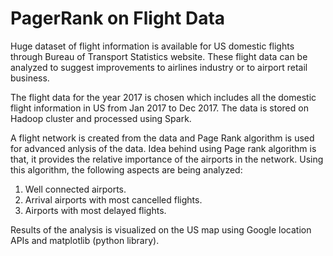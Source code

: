 # PagerRank on Flight Data

Huge dataset of flight information is available for US domestic flights through Bureau of Transport Statistics website. These flight data can be analyzed to suggest improvements to airlines industry or to airport retail business.

The flight data for the year 2017 is chosen which includes all the domestic flight information in US from Jan 2017 to Dec 2017. The data is stored on Hadoop cluster and processed using Spark.

A flight network is created from the data and Page Rank algorithm is used for advanced anlysis of the data. Idea behind using Page rank algorithm is that, it provides the relative importance of the airports in the network. Using this algorithm, the following aspects are being analyzed:

1. Well connected airports.
2. Arrival airports with most cancelled flights.
3. Airports with most delayed flights.

Results of the analysis is visualized on the US map using Google location APIs and matplotlib (python library).
